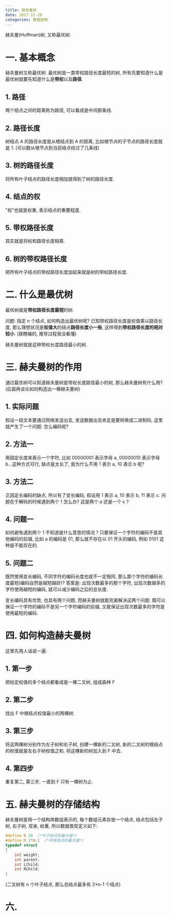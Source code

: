 ```yaml
---
title: 赫夫曼树
date: 2017-11-29
categories: 数据结构
---
```


赫夫曼(Huffman)树, 又称最优树.
<!--more-->

# 一. 基本概念
赫夫曼树又称最优树. 最优树是一类带权路径长度最短的树, 所有先要知道什么是最优树就要先知道什么是**带权**以及**路径**.
## 1. 路径
两个结点之间的距离称为路径, 可以看成是中间那条线.
## 2. 路径长度
树结点 A 的路径长度是从根结点到 A 的距离, 比如根节点的子节点的路径长度就是 1. (可以数从根节点到当前结点经过了几条线)
## 3. 树的路径长度
将所有叶子结点的路径长度相加就得到了树的路径长度.
## 4. 结点的权
"权"也就是权重, 表示结点的重要程度.
## 5. 带权路径长度
其实就是将权和路径长度相乘.
## 6. 树的带权路径长度
把所有叶子结点的带权路径长度加起来就是树的带权路径长度.

# 二. 什么是最优树
最优树就是**带权路径长度最短**的树. 

问题: 指定 n 个结点, 如何构造出最优树呢? 
已知带权路径长度是权值乘以路径长度, 那么理想状况是**权值大**的结点**路径长度小一些**, 这样得到**带权路径长度的相对较小**. (我瞎编的, 推导过程我没看懂)

赫夫曼树就是这种带权长度路径最小的树.

# 三. 赫夫曼树的作用
通过最优树可以知道赫夫曼树是带权长度路径最小的树, 那么赫夫曼树有什么用?(后面再谈论如何构造出一棵赫夫曼树)

## 1. 实际问题
假设一段文本要通过网络发送出去, 发送数据出去肯定是要转换成二进制码, 这里就产生了一个问题: 怎么编码呢? 

## 2. 方法一
用固定长度来表示一个字符, 比如 00000001 表示字母 a, 00000010 表示字母 b...这种方式可行, 缺点是太长了, 我为什么不用 1 表示 a, 10 表示 b 呢?
## 3. 方法二
正因定长编码的缺点, 所以有了变长编码, 假设用 1 表示 a, 10 表示 b, 11 表示 c. 问题在于解码的时候遇到两个 1 怎么办? 这是两个 a 还是一个 c ?

## 4. 问题一
如何避免遇到两个 1 不知道是什么意思的情况 ?
只要保证一个字符的编码不是其他编码的前缀, 比如 a 的编码是 01, 那么就不存在以 01 开头的编码, 例如 0101 这种是不能存在的.
## 5. 问题二
既然使用变长编码, 不同字符的编码长度也就不一定相同, 那么那个字符的编码长度最短(编码自然是越短越好)? 
答案是: 出现次数最多的那个字符, 出现次数越多的字符使用越短的编码, 就可以减少编码之后的总长度.

变长编码具有优势, 也具有两个问题, 而赫夫曼树就能完美解决这两个问题: 既可以保证一个字符的编码不是另一个字符编码的前缀, 又能保证出现次数最多的字符是使用最短的编码.

# 四. 如何构造赫夫曼树
这里先用人话说一遍:
## 1. 第一步
把给定权值的多个结点都看成是一棵二叉树, 组成森林 F
## 2. 第二步
找出 F 中根结点权值最小的两棵树.
## 3. 第三步
将这两棵树分别作为左子树和右子树, 创建一棵新的二叉树, 新的二叉树的根结点的权值就是左右子树权值之和. 将这棵新的树加入到 F 中去.
## 4. 第四步
重复第二, 第三步, 一直到 F 只有一棵树为止.

# 五. 赫夫曼树的存储结构
赫夫曼树是用一个结构体数组表示的, 每个数组元素存放一个结点, 结点包括左子树, 右子树, 双亲, 权重, 所以数据类型定义如下: 
```c
#define N 20  /*叶子结点的最大值*/
#define M 2*N-1  /*所有结点的最大值*/
typedef struct
{
    int weight;
    int parent;
    int LChild;
    int RChild;
}
```


(二叉树有 n 个叶子结点, 那么总结点最多有 2*n-1 个结点)

# 六. 